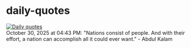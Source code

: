 # daily-quotes
[![Daily quotes](https://github.com/ceepu8/daily-quotes/actions/workflows/daily-quote.yml/badge.svg)](https://github.com/ceepu8/daily-quotes/actions/workflows/daily-quote.yml)<br/>
October 30, 2025 at 04:43 PM: "Nations consist of people. And with their effort, a nation can accomplish all it could ever want." - Abdul Kalam
